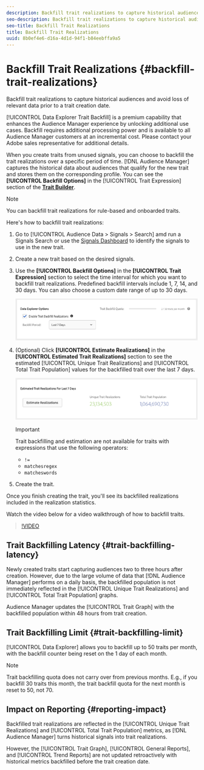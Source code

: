 ```yaml
---
description: Backfill trait realizations to capture historical audiences and avoid loss of relevant data prior to a trait creation date.
seo-description: Backfill trait realizations to capture historical audiences and avoid loss of relevant data prior to a trait creation date.
seo-title: Backfill Trait Realizations
title: Backfill Trait Realizations
uuid: 8b0ef4e6-d16a-4d1d-94f1-b84eebffa9a5
---
```


# Backfill Trait Realizations {#backfill-trait-realizations}

Backfill trait realizations to capture historical audiences and avoid loss of relevant data prior to a trait creation date.

[!UICONTROL Data Explorer Trait Backfill] is a premium capability that enhances the Audience Manager experience by unlocking additional use cases. Backfill requires additional processing power and is available to all Audience Manager customers at an incremental cost. Please contact your Adobe sales representative for additional details.

When you create traits from unused signals, you can choose to backfill the trait realizations over a specific period of time. [!DNL Audience Manager] captures the historical data about audiences that qualify for the new trait and stores them on the corresponding profile. You can see the **[!UICONTROL Backfill Options]** in the [!UICONTROL Trait Expression] section of the **[Trait Builder](../../features/traits/about-trait-builder.md)**.

>[!NOTE]
>
>You can backfill trait realizations for rule-based and onboarded traits.

Here's how to backfill trait realizations:

1. Go to [!UICONTROL Audience Data > Signals > Search] amd run a Signals Search or use the [Signals Dashboard](../../features/data-explorer/data-explorer-signals-dashboard.md) to identify the signals to use in the new trait.
1. Create a new trait based on the desired signals.
1. Use the **[!UICONTROL Backfill Options]** in the **[!UICONTROL Trait Expression]** section to select the time interval for which you want to backfill trait realizations. Predefined backfill intervals include 1, 7, 14, and 30 days. You can also choose a custom date range of up to 30 days.
  
    ![trait-backfill](assets/signals-trait-backfill.png)

1. (Optional) Click **[!UICONTROL Estimate Realizations]** in the **[!UICONTROL Estimated Trait Realizations]** section to see the estimated [!UICONTROL Unique Trait Realizations] and [!UICONTROL Total Trait Population] values for the backfilled trait over the last 7 days.

   ![estimate-trait-realizations](assets/estimate-trait-realizations.png)

    >[!IMPORTANT]
    >
    >Trait backfilling and estimation are not available for traits with expressions that use the following operators:
    >    * `!=`
    >    * `matchesregex`
    >    * `matcheswords`
1. Create the trait.

Once you finish creating the trait, you'll see its backfilled realizations included in the realization statistics.

Watch the video below for a video walkthrough of how to backfill traits.

>[!VIDEO](https://video.tv.adobe.com/v/25169/)

## Trait Backfilling Latency {#trait-backfilling-latency}

Newly created traits start capturing audiences two to three hours after creation. However, due to the large volume of data that [!DNL Audience Manager] performs on a daily basis, the backfilled population is not immediately reflected in the [!UICONTROL Unique Trait Realizations] and [!UICONTROL Total Trait Population] graphs.

Audience Manager updates the [!UICONTROL Trait Graph] with the backfilled population within 48 hours from trait creation.

## Trait Backfilling Limit {#trait-backfilling-limit}

[!UICONTROL Data Explorer] allows you to backfill up to 50 traits per month, with the backfill counter being reset on the 1 day of each month.

>[!NOTE]
>
>Trait backfilling quota does not carry over from previous months. E.g., if you backfill 30 traits this month, the trait backfill quota for the next month is reset to 50, not 70.

## Impact on Reporting {#reporting-impact}

Backfilled trait realizations are reflected in the [!UICONTROL Unique Trait Realizations] and [!UICONTROL Total Trait Population] metrics, as [!DNL Audience Manager] turns historical signals into trait realizations.

However, the [!UICONTROL Trait Graph], [!UICONTROL General Reports], and [!UICONTROL Trend Reports] are not updated retroactively with historical metrics backfilled before the trait creation date.